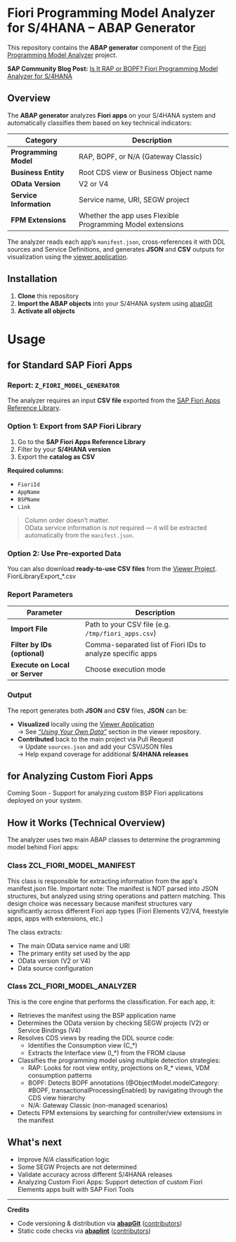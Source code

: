 # Fiori Programming Model Analyzer for S/4HANA – ABAP Generator

This repository contains the **ABAP generator** component of the [Fiori Programming Model Analyzer](https://github.com/alespad/s4-fiori-model-analyzer) project.


**SAP Community Blog Post:** [Is It RAP or BOPF? Fiori Programming Model Analyzer for S/4HANA](https://community.sap.com/t5/abap-blog-posts/is-it-rap-or-bopf-fiori-programming-model-analyzer-for-s-4hana/ba-p/14240651)


## Overview

The **ABAP generator** analyzes **Fiori apps** on your S/4HANA system and automatically classifies them based on key technical indicators:

| Category | Description |
|-----------|--------------|
| **Programming Model** | RAP, BOPF, or N/A (Gateway Classic) |
| **Business Entity** | Root CDS view or Business Object name |
| **OData Version** | V2 or V4 |
| **Service Information** | Service name, URI, SEGW project |
| **FPM Extensions** | Whether the app uses Flexible Programming Model extensions |

The analyzer reads each app’s `manifest.json`, cross-references it with DDL sources and Service Definitions, and generates **JSON** and **CSV** outputs for visualization using the [viewer application](https://github.com/alespad/s4-fiori-model-analyzer).

## Installation

1. **Clone** this repository  
2. **Import the ABAP objects** into your S/4HANA system using [abapGit](https://abapgit.org) 
3. **Activate all objects**

# Usage
## for Standard SAP Fiori Apps

### Report: `Z_FIORI_MODEL_GENERATOR`

The analyzer requires an input **CSV file** exported from the [SAP Fiori Apps Reference Library](https://fioriappslibrary.hana.ondemand.com/).

### Option 1: Export from SAP Fiori Library

1. Go to the **SAP Fiori Apps Reference Library**  
2. Filter by your **S/4HANA version**  
3. Export the **catalog as CSV**

**Required columns:**
- `FioriId`
- `AppName`
- `BSPName`
- `Link`

> Column order doesn’t matter.  
> OData service information is *not* required — it will be extracted automatically from the `manifest.json`.

### Option 2: Use Pre-exported Data

You can also download **ready-to-use CSV files** from the [Viewer Project](https://github.com/alespad/s4-fiori-model-analyzer/tree/main/docs/data). FioriLibraryExport_*.csv

### Report Parameters

| Parameter | Description |
|------------|-------------|
| **Import File** | Path to your CSV file (e.g. `/tmp/fiori_apps.csv`) |
| **Filter by IDs (optional)** | Comma-separated list of Fiori IDs to analyze specific apps |
| **Execute on Local or Server** | Choose execution mode |


### Output

The report generates both **JSON** and **CSV** files, **JSON** can be:

- **Visualized** locally using the [Viewer Application](https://github.com/alespad/s4-fiori-model-analyzer)  
 → See [*“Using Your Own Data”*](https://github.com/alespad/s4-fiori-model-analyzer?tab=readme-ov-file#using-your-own-data) section in the viewer repository.
- **Contributed** back to the main project via Pull Request  
  → Update `sources.json` and add your CSV/JSON files  
  → Help expand coverage for additional **S/4HANA releases**

## for Analyzing Custom Fiori Apps
Coming Soon - Support for analyzing custom BSP Fiori applications deployed on your system.

## How it Works (Technical Overview)
The analyzer uses two main ABAP classes to determine the programming model behind Fiori apps:
### Class ZCL_FIORI_MODEL_MANIFEST
This class is responsible for extracting information from the app's manifest.json file. Important note: The manifest is NOT parsed into JSON structures, but analyzed using string operations and pattern matching. This design choice was necessary because manifest structures vary significantly across different Fiori app types (Fiori Elements V2/V4, freestyle apps, apps with extensions, etc.)

The class extracts:
- The main OData service name and URI
- The primary entity set used by the app
- OData version (V2 or V4)
- Data source configuration

### Class ZCL_FIORI_MODEL_ANALYZER
This is the core engine that performs the classification. For each app, it:

- Retrieves the manifest using the BSP application name
- Determines the OData version by checking SEGW projects (V2) or Service Bindings (V4)
- Resolves CDS views by reading the DDL source code:
    - Identifies the Consumption view (C_*)
    - Extracts the Interface view (I_*) from the FROM clause
- Classifies the programming model using multiple detection strategies:
    - RAP: Looks for root view entity, projections on R_* views, VDM consumption patterns
    - BOPF: Detects BOPF annotations (@ObjectModel.modelCategory: #BOPF, transactionalProcessingEnabled) by navigating through the CDS view hierarchy
    - N/A: Gateway Classic (non-managed scenarios)
- Detects FPM extensions by searching for controller/view extensions in the manifest

## What's next
- Improve *N/A* classification logic  
- Some SEGW Projects are not determined
- Validate accuracy across different S/4HANA releases  
- Analyzing Custom Fiori Apps: Support detection of custom Fiori Elements apps built with SAP Fiori Tools  

---
 **Credits**  
- Code versioning & distribution via [**abapGit**](https://abapgit.org) ([contributors](https://abapgit.org/sponsor.html))  
- Static code checks via [**abaplint**](https://abaplint.app) ([contributors](https://github.com/abaplint/abaplint/graphs/contributors))  
